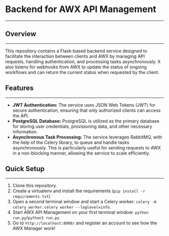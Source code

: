 # Backend for AWX API Management
--------------------------------

## Overview
-----------

This repository contains a Flask-based backend service designed to facilitate the interaction between clients and AWX by managing API requests, handling authentication, and processing tasks asynchronously. It also listens for webhooks from AWX to update the status of ongoing workflows and can return the current status when requested by the client.


## Features
-----------

- **JWT Authentication:** The service uses JSON Web Tokens (JWT) for secure authentication, ensuring that only authorized clients can access the API.
- **PostgreSQL Database:** PostgreSQL is utilized as the primary database for storing user credentials, provisioning data, and other necessary information.
- **Asynchronous Task Processing:** The service leverages RabbitMQ, with the help of the Celery library, to queue and handle tasks asynchronously. This is particularly useful for sending requests to AWX in a non-blocking manner, allowing the service to scale efficiently.


## Quick Setup
--------------
1. Clone this repository.
2. Create a virtualenv and install the requirements (`pip install -r requirements.txt`)
3. Open a second terminal window and start a Celery worker: `celery -A celery_worker.celery worker --loglevel=info`.
4. Start AWX API Management on your first terminal window: `python run.py`/`python3 run.py`
5. Go to `http://localhost:8000/` and register an account to see how the AWX Manager work!